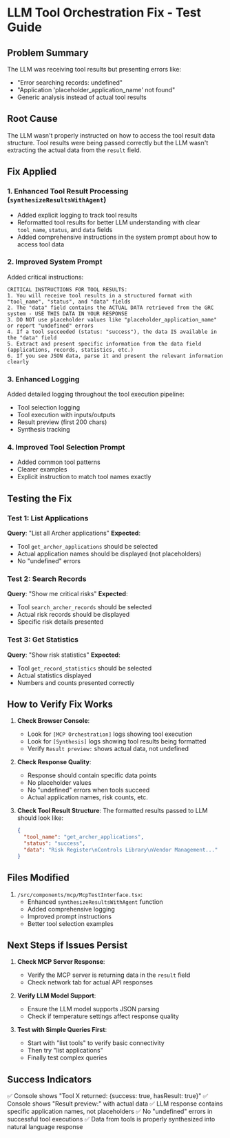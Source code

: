 # LLM Tool Orchestration Fix - Test Guide

## Problem Summary
The LLM was receiving tool results but presenting errors like:
- "Error searching records: undefined"
- "Application 'placeholder_application_name' not found"
- Generic analysis instead of actual tool results

## Root Cause
The LLM wasn't properly instructed on how to access the tool result data structure. Tool results were being passed correctly but the LLM wasn't extracting the actual data from the `result` field.

## Fix Applied

### 1. Enhanced Tool Result Processing (`synthesizeResultsWithAgent`)
- Added explicit logging to track tool results
- Reformatted tool results for better LLM understanding with clear `tool_name`, `status`, and `data` fields
- Added comprehensive instructions in the system prompt about how to access tool data

### 2. Improved System Prompt
Added critical instructions:
```
CRITICAL INSTRUCTIONS FOR TOOL RESULTS:
1. You will receive tool results in a structured format with "tool_name", "status", and "data" fields
2. The "data" field contains the ACTUAL DATA retrieved from the GRC system - USE THIS DATA IN YOUR RESPONSE
3. DO NOT use placeholder values like "placeholder_application_name" or report "undefined" errors
4. If a tool succeeded (status: "success"), the data IS available in the "data" field
5. Extract and present specific information from the data field (applications, records, statistics, etc.)
6. If you see JSON data, parse it and present the relevant information clearly
```

### 3. Enhanced Logging
Added detailed logging throughout the tool execution pipeline:
- Tool selection logging
- Tool execution with inputs/outputs
- Result preview (first 200 chars)
- Synthesis tracking

### 4. Improved Tool Selection Prompt
- Added common tool patterns
- Clearer examples
- Explicit instruction to match tool names exactly

## Testing the Fix

### Test 1: List Applications
**Query**: "List all Archer applications"
**Expected**: 
- Tool `get_archer_applications` should be selected
- Actual application names should be displayed (not placeholders)
- No "undefined" errors

### Test 2: Search Records
**Query**: "Show me critical risks"
**Expected**:
- Tool `search_archer_records` should be selected
- Actual risk records should be displayed
- Specific risk details presented

### Test 3: Get Statistics
**Query**: "Show risk statistics"
**Expected**:
- Tool `get_record_statistics` should be selected
- Actual statistics displayed
- Numbers and counts presented correctly

## How to Verify Fix Works

1. **Check Browser Console**:
   - Look for `[MCP Orchestration]` logs showing tool execution
   - Look for `[Synthesis]` logs showing tool results being formatted
   - Verify `Result preview:` shows actual data, not undefined

2. **Check Response Quality**:
   - Response should contain specific data points
   - No placeholder values
   - No "undefined" errors when tools succeed
   - Actual application names, risk counts, etc.

3. **Check Tool Result Structure**:
   The formatted results passed to LLM should look like:
   ```json
   {
     "tool_name": "get_archer_applications",
     "status": "success",
     "data": "Risk Register\nControls Library\nVendor Management..."
   }
   ```

## Files Modified

1. `/src/components/mcp/McpTestInterface.tsx`:
   - Enhanced `synthesizeResultsWithAgent` function
   - Added comprehensive logging
   - Improved prompt instructions
   - Better tool selection examples

## Next Steps if Issues Persist

1. **Check MCP Server Response**: 
   - Verify the MCP server is returning data in the `result` field
   - Check network tab for actual API responses

2. **Verify LLM Model Support**:
   - Ensure the LLM model supports JSON parsing
   - Check if temperature settings affect response quality

3. **Test with Simple Queries First**:
   - Start with "list tools" to verify basic connectivity
   - Then try "list applications"
   - Finally test complex queries

## Success Indicators

✅ Console shows "Tool X returned: {success: true, hasResult: true}"
✅ Console shows "Result preview:" with actual data
✅ LLM response contains specific application names, not placeholders
✅ No "undefined" errors in successful tool executions
✅ Data from tools is properly synthesized into natural language response